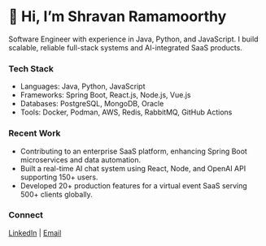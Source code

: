 # 👋 Hi, I’m Shravan Ramamoorthy

Software Engineer with experience in Java, Python, and JavaScript. 
I build scalable, reliable full-stack systems and AI-integrated SaaS products.

<h3>Tech Stack</h3>

- Languages: Java, Python, JavaScript  
- Frameworks: Spring Boot, React.js, Node.js, Vue.js  
- Databases: PostgreSQL, MongoDB, Oracle  
- Tools: Docker, Podman, AWS, Redis, RabbitMQ, GitHub Actions  

<h3>Recent Work</h3>

- Contributing to an enterprise SaaS platform, enhancing Spring Boot microservices and data automation.  
- Built a real-time AI chat system using React, Node, and OpenAI API supporting 150+ users.  
- Developed 20+ production features for a virtual event SaaS serving 500+ clients globally.  

<h3>Connect</h3>

[LinkedIn](https://www.linkedin.com/in/shravan-ramamoorthy/) | [Email](mailto:ramamoorthyshravan6@gmail.com)

